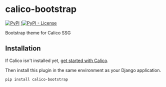 # calico-bootstrap

[![PyPI](https://img.shields.io/pypi/v/calico-bootstrap.svg)](https://pypi.org/project/calico-bootstrap/)
[!![PyPI - License](https://img.shields.io/pypi/l/calico-ssg)](https://gitlab.levitnet.be/levit/calico-bootstrap/-/blob/main/LICENSE.md)

Bootstrap theme for Calico SSG

## Installation

If Calico isn't installed yet, [get started with Calico](https://calico-ssg.com/docs/index.html).

Then install this plugin in the same environment as your Django application.
```bash
pip install calico-bootstrap
```
